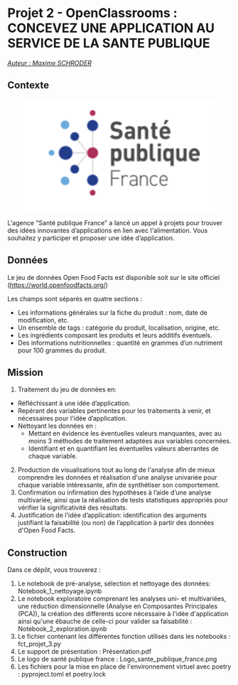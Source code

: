 # Projet 2 - OpenClassrooms : CONCEVEZ UNE APPLICATION AU SERVICE DE LA SANTE PUBLIQUE

<u>*Auteur : Maxime SCHRODER*</u>

## Contexte

<p align="center">
  <img src="Logo_sante_publique_france.png" alt="Logo projet">
</p>

L'agence "Santé publique France" a lancé un appel à projets pour trouver des idées innovantes d’applications en lien avec l'alimentation. Vous souhaitez y participer et proposer une idée d’application.

## Données

Le jeu de données Open Food Facts est disponible soit sur le site officiel (https://world.openfoodfacts.org/)

Les champs sont séparés en quatre sections :
- Les informations générales sur la fiche du produit : nom, date de modification, etc.
- Un ensemble de tags : catégorie du produit, localisation, origine, etc.
- Les ingrédients composant les produits et leurs additifs éventuels.
- Des informations nutritionnelles : quantité en grammes d’un nutriment pour 100 grammes du produit.

## Mission 
1. Traitement du jeu de données en:
- Réfléchissant à une idée d’application.
- Repérant des variables pertinentes pour les traitements à venir, et nécessaires pour l'idée d’application.
- Nettoyant les données en :
    - Mettant en évidence les éventuelles valeurs manquantes, avec au moins 3 méthodes de traitement adaptées aux variables concernées.
    - Identifiant et en quantifiant les éventuelles valeurs aberrantes de chaque variable.
2. Production de visualisations tout au long de l'analyse afin de mieux comprendre les données et réalisation d'une analyse univariée pour chaque variable intéressante, afin de synthétiser son comportement.
3. Confirmation ou infirmation des hypothèses à l’aide d’une analyse multivariée, ainsi que la réalisation de tests statistiques appropriés pour vérifier la significativité des résultats.
4. Justification de l'idée d’application: identification des arguments justifiant la faisabilité (ou non) de l’application à partir des données d'Open Food Facts.

## Construction

Dans ce dépôt, vous trouverez :
1. Le notebook de pré-analyse, sélection et nettoyage des données: Notebook_1_nettoyage.ipynb
2. Le notebook exploratoire comprenant les analyses uni- et multivariées, une réduction dimensionnelle (Analyse en Composantes Principales (PCA)), la création des différents score nécessaire à l'idée d'application ainsi qu'une ébauche de celle-ci pour valider sa faisabilité : Notebook_2_exploration.ipynb
3. Le fichier contenant les différentes fonction utilisés dans les notebooks : fct_projet_3.py
4. Le support de présentation : Présentation.pdf
5. Le logo de santé publique france : Logo_sante_publique_france.png
6. Les fichiers pour la mise en place de l'environnement virtuel avec poetry : pyproject.toml et poetry.lock 